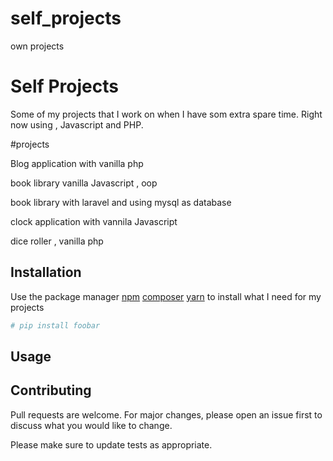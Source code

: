 # self_projects
own projects


# Self Projects

Some of my projects that I work on when I have som extra spare time.
Right now using , Javascript and PHP.

#projects

Blog application with vanilla php

book library vanilla Javascript , oop

book library with laravel and using mysql as database

clock application with vannila Javascript

dice roller , vanilla php


## Installation

Use the package manager [npm](https://www.npmjs.com/) [composer](https://getcomposer.org/) [yarn](https://yarnpkg.com/lang/en/)
to install what I need for my projects

```bash
# pip install foobar
```

## Usage
<!--
```python
import foobar

foobar.pluralize('word') # returns 'words'
foobar.pluralize('goose') # returns 'geese'
foobar.singularize('phenomena') # returns 'phenomenon'
``` -->

## Contributing
Pull requests are welcome. For major changes, please open an issue first to discuss what you would like to change.

Please make sure to update tests as appropriate.

<!-- ## License -->
<!-- [MIT](https://choosealicense.com/licenses/mit/) -->